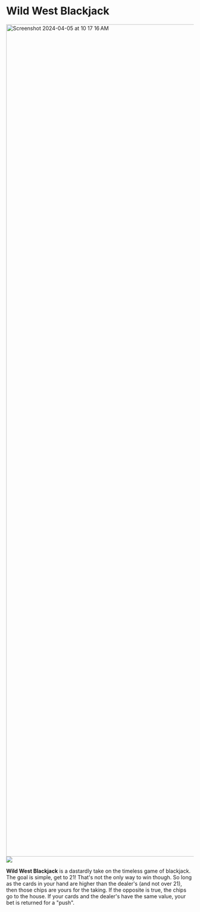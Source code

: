 # Wild West Blackjack

<img width="2234" alt="Screenshot 2024-04-05 at 10 17 16 AM" src="https://github.com/Bpost129/blackjack-project/assets/54043400/0af7bf81-6771-414e-a68d-76dbb9304b84">


<img src="https://img.shields.io/badge/CSS3-1572B6.svg?style=for-the-badge&logo=CSS3&logoColor=white">


**Wild West Blackjack** is a dastardly take on the timeless game of blackjack. The goal is simple, get to 21! That's not the only way to win though. So long as the cards in your hand are higher than the dealer's (and not over 21), then those chips are yours for the taking. If the opposite is true, the chips go to the house. If your cards and the dealer's have the same value, your bet is returned for a "push".

